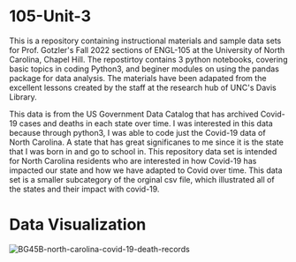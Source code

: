 # 105-Unit-3
This is a repository containing instructional materials and sample data sets for Prof. Gotzler's Fall 2022 sections of ENGL-105 at the University of North Carolina, Chapel Hill.
The repostirtoy contains 3 python notebooks, covering basic topics in coding Python3, and beginer modules on using the pandas package for data analysis.
The materials have been adapated from the excellent lessons created by the staff at the research hub of UNC's Davis Library.


 This data is from the US Government Data Catalog that has archived Covid-19 cases and deaths in each state over time. I was interested in this data because through python3, I was able to code just the Covid-19 data of North Carolina. A state that has great significanes to me since it is the state that I was born in and go to school in. This repository data set is intended for North Carolina residents who are interested in how Covid-19 has impacted our state and how we have adapted to Covid over time. This data set is a smaller subcategory of the orginal csv file, which illustrated all of the states and their impact with covid-19.


# Data Visualization
![BG45B-north-carolina-covid-19-death-records](https://user-images.githubusercontent.com/118202949/203618839-bc38f1ef-09fa-4cad-96cc-38eb887ba27f.png)

 
